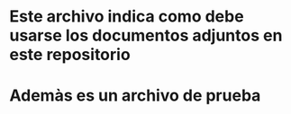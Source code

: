 # Este archivo indica como debe usarse los documentos adjuntos en este repositorio
# Ademàs es un archivo de prueba
